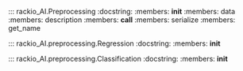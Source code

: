 ::: rackio_AI.Preprocessing
    :docstring:
    :members: __init__
    :members: data
    :members: description
    :members: __call__
    :members: serialize
    :members: get_name

::: rackio_AI.preprocessing.Regression
    :docstring:
    :members: __init__
    
::: rackio_AI.preprocessing.Classification
    :docstring:
    :members: __init__